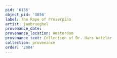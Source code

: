 ```yaml
---
pid: '6156'
object_pid: '3856'
label: The Rape of Proserpina
artist: janbrueghel
provenance_date:
provenance_location: Amsterdam
provenance_text: Collection of Dr. Hans Wetzlar
collection: provenance
order: '2004'
---
```

